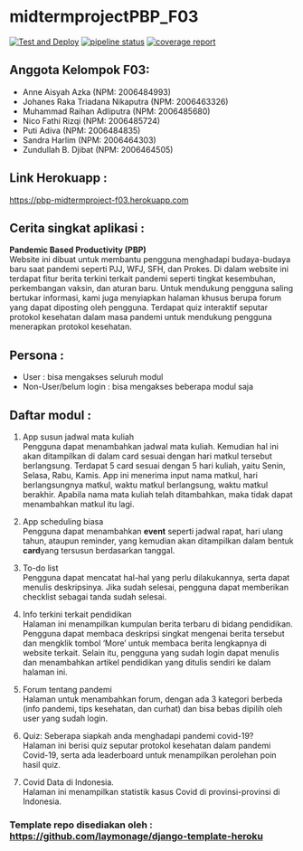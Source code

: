# midtermprojectPBP_F03

[![Test and Deploy][actions-badge]][commits-gh]
[![pipeline status][pipeline-badge]][commits-gl]
[![coverage report][coverage-badge]][commits-gl]
## Anggota Kelompok F03:
- Anne Aisyah Azka (NPM: 2006484993)
- Johanes Raka Triadana Nikaputra (NPM: 2006463326)
- Muhammad Raihan Adliputra (NPM: 2006485680)
- Nico Fathi Rizqi (NPM: 2006485724)
- Puti Adiva (NPM: 2006484835)
- Sandra Harlim (NPM: 2006464303)
- Zundullah B. Djibat (NPM: 2006464505)

## Link Herokuapp :
https://pbp-midtermproject-f03.herokuapp.com 

## Cerita singkat aplikasi :
**Pandemic Based Productivity (PBP)**<br>
Website ini dibuat untuk membantu pengguna menghadapi budaya-budaya baru saat pandemi seperti PJJ, WFJ, SFH, dan Prokes. Di dalam website ini terdapat fitur berita terkini terkait pandemi seperti tingkat kesembuhan, perkembangan vaksin, dan aturan baru. Untuk mendukung pengguna saling bertukar informasi, kami juga menyiapkan halaman khusus berupa forum yang dapat diposting oleh pengguna. Terdapat quiz interaktif seputar protokol kesehatan dalam masa pandemi untuk mendukung pengguna menerapkan protokol kesehatan.

## Persona : 
- User : bisa mengakses seluruh modul
- Non-User/belum login : bisa mengakses beberapa modul saja

## Daftar modul :
1. App susun jadwal mata kuliah<br>
Pengguna dapat menambahkan jadwal mata kuliah. Kemudian hal ini akan ditampilkan di dalam card sesuai dengan hari matkul tersebut berlangsung. Terdapat 5 card sesuai dengan 5 hari kuliah, yaitu Senin, Selasa, Rabu, Kamis. App ini menerima input nama matkul, hari berlangsungnya matkul, waktu matkul berlangsung, waktu matkul berakhir. Apabila nama mata kuliah telah ditambahkan, maka tidak dapat menambahkan matkul itu lagi. <br>

2. App scheduling biasa<br>
Pengguna dapat menambahkan **event** seperti jadwal rapat, hari ulang tahun, ataupun reminder, yang kemudian akan ditampilkan dalam bentuk **card**yang tersusun berdasarkan tanggal.

3. To-do list<br>
Pengguna dapat mencatat hal-hal yang perlu dilakukannya, serta dapat menulis deskripsinya. Jika sudah selesai, pengguna dapat memberikan checklist sebagai tanda sudah selesai.<br>

4. Info terkini terkait pendidikan<br>
Halaman ini menampilkan kumpulan berita terbaru di bidang pendidikan. Pengguna dapat membaca deskripsi singkat mengenai berita tersebut dan mengklik tombol ‘More’ untuk membaca berita lengkapnya di website terkait. Selain itu, pengguna yang sudah login dapat menulis dan menambahkan artikel pendidikan yang ditulis sendiri ke dalam halaman ini.<br>

5. Forum tentang pandemi<br>
Halaman untuk menambahkan forum, dengan ada 3 kategori berbeda (info pandemi, tips kesehatan, dan curhat) dan bisa bebas dipilih oleh user yang sudah login.

6. Quiz: Seberapa siapkah anda menghadapi pandemi covid-19?<br>
Halaman ini berisi quiz seputar protokol kesehatan dalam pandemi Covid-19, serta ada leaderboard untuk menampilkan perolehan poin hasil quiz.

7. Covid Data di Indonesia.<br>
Halaman ini menampilkan statistik kasus Covid di provinsi-provinsi di Indonesia.


### Template repo disediakan oleh : https://github.com/laymonage/django-template-heroku

[actions-badge]: https://gitlab.com/johanes.raka/pbp-midterm-project-f03/workflows/Test%20and%20Deploy/badge.svg
[commits-gh]: https://gitlab.com/johanes.raka/pbp-midterm-project-f03/commits/master
[pipeline-badge]: https://gitlab.com/johanes.raka/pbp-midterm-project-f03/badges/master/pipeline.svg
[coverage-badge]: https://gitlab.com/johanes.raka/pbp-midterm-project-f03/badges/master/coverage.svg
[commits-gl]: https://gitlab.com/johanes.raka/pbp-midterm-project-f03/-/commits/master
